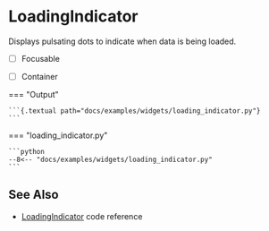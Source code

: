 # LoadingIndicator

Displays pulsating dots to indicate when data is being loaded.

- [ ] Focusable
- [ ] Container


=== "Output"

    ```{.textual path="docs/examples/widgets/loading_indicator.py"}
    ```

=== "loading_indicator.py"

    ```python
    --8<-- "docs/examples/widgets/loading_indicator.py"
    ```



## See Also

* [LoadingIndicator](../api/loading_indicator.md) code reference
